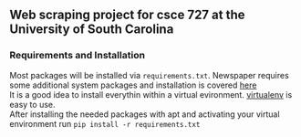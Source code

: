 ## Web scraping project for csce 727 at the University of South Carolina



### Requirements and Installation
Most packages will be installed via `requirements.txt`. Newspaper requires some additional system packages and installation is covered [here](http://newspaper.readthedocs.io/en/latest/user_guide/install.html)  
It is a good idea to install everythin within a virtual evironment. [virtualenv](https://virtualenv.pypa.io/en/stable/) is easy to use.  
After installing the needed packages with apt and activating your virtual environment run `pip install -r requirements.txt` 
